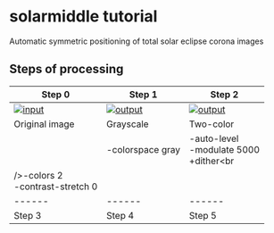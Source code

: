 # solarmiddle tutorial

Automatic symmetric positioning of total solar eclipse corona images

## Steps of processing

|Step 0|Step 1|Step 2|
|------|------|------|
|[![input](../gh-pages/sample_input_300.jpg)](../gh-pages/sample_input_1000.jpg)|[![output](../gh-pages/solarmiddle_step01_300.jpg)](../gh-pages/solarmiddle_step01_1000.jpg)|[![output](../gh-pages/solarmiddle_step02_300.jpg)](../gh-pages/solarmiddle_step02_1000.jpg)|
|Original image|Grayscale|Two-color|
||-colorspace gray|-auto-level<br />-modulate 5000<br />+dither<br
|/>-colors 2<br />-contrast-stretch 0|
|------|------|------|
|Step 3|Step 4|Step 5|




